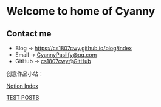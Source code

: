 # Welcome to home of Cyanny

## Contact me

* Blog -> <https://cs1807cwy.github.io/blog/index>
* Email -> <CyannyPasiify@qq.com>
* GitHub -> [cs1807cwy@GitHub](https://github.com/cs1807cwy)


创意作品小站：

[Notion Index](https://luxuriant-caption-d5b.notion.site/99745d95b97044a4b1d0731a3bbaf61a?pvs=4)

[TEST POSTS](https://cs1807cwy.github.io/posts/index)
